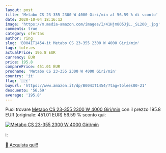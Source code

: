 ```yaml
---
layout: post
title: 'Metabo CS 23-355 2300 W 4000 Giri/min al 56.59 % di sconto'
date: 2020-10-04 18:16:12
image: 'https://m.media-amazon.com/images/I/41Hjm8O5JjL._SL200_.jpg'
comments: true
category: ofertas
author: ring
slug: 'B004IT1454-it Metabo CS 23-355 2300 W 4000 Giri/min'
tags: tole.es
actualPrice: 195.8 EUR
currency: EUR
price: 195.8
comparePrice: 451.01 EUR
prodname: 'Metabo CS 23-355 2300 W 4000 Giri/min'
country: 'it'
flag: '🇮🇹'
buyurl: 'https://www.amazon.it/dp/B004IT1454/?tag=tolees00-21'
descuento: '56.59'
average: '195.8'
---
```


Puoi trovare [Metabo CS 23-355 2300 W 4000 Giri/min](https://www.amazon.it/dp/B004IT1454/?tag=tolees00-21) con il prezzo 195.8 EUR (originale: 451.01 EUR) 56.59 % sconto qui:

[![Metabo CS 23-355 2300 W 4000 Giri/min](https://m.media-amazon.com/images/I/41Hjm8O5JjL._SL200_.jpg)](https://www.amazon.it/dp/B004IT1454/?tag=tolees00-21)

ℹ️:


[🛒 Acquista qui!!](https://www.amazon.it/dp/B004IT1454/?tag=tolees00-21)
